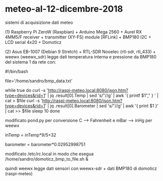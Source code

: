 # meteo-al-12-dicembre-2018

sistemi di acquisizione dati meteo

(1) Raspberry Pi ZeroW (Raspbian) + Arduino Mega 2560 + Aurel RX 4MM5/F receiver + transmitter (XY-FS) module  [RFLink] + BMP180 I2C + LCD serial 4x20 + Domoticz

(2) Asus EB-1007 (Debian 9 Stretch) + RTL-SDR Nooelec (rtl-sdr, rtl_433) + weewx (weewx_sdr)
legge dati temperatura interna e pressione da BMP180 del sistema 1 da rete con:

#!/bin/bash

file='/home/sandro/bmp_data.txt'

while true
do
	curl -s 'http://raspi-meteo.local:8080/json.htm?type=devices&rid=1' | jq .result[0].Temp | sed 's/\"//g' | awk '{ printf $1"," } ' | cat > $file
	curl -s 'http://raspi-meteo.local:8080/json.htm?type=devices&rid=1' | jq .result[0].Barometer | sed 's/\"//g' | awk '{ print $1 }' | cat  >> $file
	sleep 10
done

modificato pond.py per conversione C --> Fahrenheit e mBar --> inHg per weewx

inTemp = inTemp*9/5+32

barometer = barometer*0.02952998751

modificato /etc/rc.local in modo che esegua
/home/sandro/domoticz_bmp_to_file.sh &

quindi weewx legge dati sensori con weewx-sdr + dati BMP180 di domoticz (raspi-meteo)
